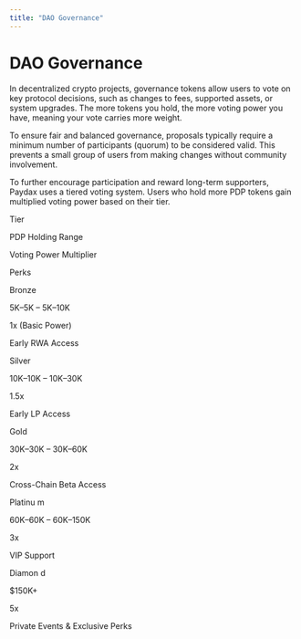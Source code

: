 ```yaml
---
title: "DAO Governance"
---
```


DAO Governance
==============

In decentralized crypto projects, governance tokens allow users to vote on key protocol decisions, such as changes to fees, supported assets, or system upgrades. The more tokens you hold, the more voting power you have, meaning your vote carries more weight.

To ensure fair and balanced governance, proposals typically require a minimum number of participants (quorum) to be considered valid. This prevents a small group of users from making changes without community involvement.

To further encourage participation and reward long-term supporters, Paydax uses a tiered voting system. Users who hold more PDP tokens gain multiplied voting power based on their tier.

Tier

PDP Holding Range

Voting Power Multiplier

Perks

Bronze

5K–5K – 5K–10K

1x (Basic Power)

Early RWA Access

Silver

10K–10K – 10K–30K

1.5x

Early LP Access

Gold

30K–30K – 30K–60K

2x

Cross-Chain Beta Access

Platinu m

60K–60K – 60K–150K

3x

VIP Support

Diamon d

$150K+

5x

Private Events & Exclusive Perks
